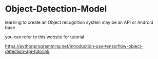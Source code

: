 # Object-Detection-Model
learning to create an Object recognition system may be an API or Android base


you can refer to this website for tutorial

https://pythonprogramming.net/introduction-use-tensorflow-object-detection-api-tutorial/
